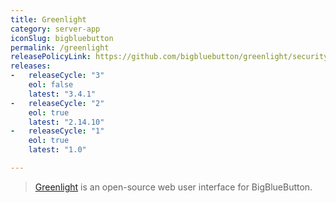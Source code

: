 ```yaml
---
title: Greenlight
category: server-app
iconSlug: bigbluebutton
permalink: /greenlight
releasePolicyLink: https://github.com/bigbluebutton/greenlight/security
releases:
-   releaseCycle: "3"
    eol: false
    latest: "3.4.1"
-   releaseCycle: "2"
    eol: true
    latest: "2.14.10"
-   releaseCycle: "1"
    eol: true
    latest: "1.0"

---
```


> [Greenlight](https://docs.bigbluebutton.org/greenlight/v3/install/) is an open-source web user interface for BigBlueButton.
